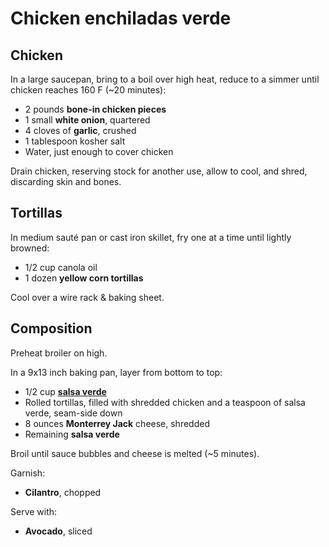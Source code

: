 Chicken enchiladas verde
========================

Chicken
-------

In a large saucepan, bring to a boil over high heat, reduce to a simmer until chicken reaches 160 F (~20 minutes):

- 2 pounds **bone-in chicken pieces**
- 1 small **white onion**, quartered
- 4 cloves of **garlic**, crushed
- 1 tablespoon kosher salt
- Water, just enough to cover chicken

Drain chicken, reserving stock for another use, allow to cool, and shred, discarding skin and bones.

Tortillas
---------

In medium sauté pan or cast iron skillet, fry one at a time until lightly browned:

- 1/2 cup canola oil
- 1 dozen **yellow corn tortillas**

Cool over a wire rack & baking sheet.

Composition
-----------

Preheat broiler on high.

In a 9x13 inch baking pan, layer from bottom to top:

- 1/2 cup **[salsa verde](https://github.com/dolph/recipes/blob/master/condiments/salsa.md)**
- Rolled tortillas, filled with shredded chicken and a teaspoon of salsa verde, seam-side down
- 8 ounces **Monterrey Jack** cheese, shredded
- Remaining **salsa verde**

Broil until sauce bubbles and cheese is melted (~5 minutes).

Garnish:

- **Cilantro**, chopped

Serve with:

- **Avocado**, sliced

